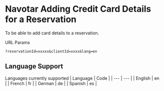 # Navotar Adding Credit Card Details for a Reservation

To be able to add card details to a reservation.

URL Params

```
?reservationId=xxxxx&clientId=xxxx&lang=en
```

## Language Support

Languages currently supported
| Language | Code |
| --- | --- |
| English | en |
| French | fr |
| German | de |
| Spanish | es |

